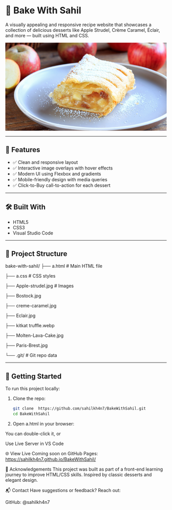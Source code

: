 # 🍰 Bake With Sahil

A visually appealing and responsive recipe website that showcases a collection of delicious desserts like Apple Strudel, Crème Caramel, Éclair, and more — built using HTML and CSS.

![Screenshot](Apple-strudel.jpg)

---

## 📌 Features

- ✅ Clean and responsive layout
- ✅ Interactive image overlays with hover effects
- ✅ Modern UI using Flexbox and gradients
- ✅ Mobile-friendly design with media queries
- ✅ Click-to-Buy call-to-action for each dessert

---

## 🛠️ Built With

- HTML5
- CSS3
- Visual Studio Code

---

## 📁 Project Structure

bake-with-sahil/
├── a.html # Main HTML file

├── a.css # CSS styles

├── Apple-strudel.jpg # Images

├── Bostock.jpg

├── creme-caramel.jpg

├── Eclair.jpg

├── kitkat truffle.webp

├── Molten-Lava-Cake.jpg

├── Paris-Brest.jpg

└── .git/ # Git repo data

---

## 🚀 Getting Started

To run this project locally:

1. Clone the repo:
   ```bash
   git clone  https://github.com/sahilkh4n7/BakeWithSahil.git
   cd BakeWithSahil
2. Open a.html in your browser:

You can double-click it, or

Use Live Server in VS Code

🌐 View Live
Coming soon on GitHub Pages:
https://sahilkh4n7.github.io/BakeWithSahil/

🙌 Acknowledgements
This project was built as part of a front-end learning journey to improve HTML/CSS skills. Inspired by classic desserts and elegant design.

📬 Contact
Have suggestions or feedback? Reach out:

GitHub: @sahilkh4n7
